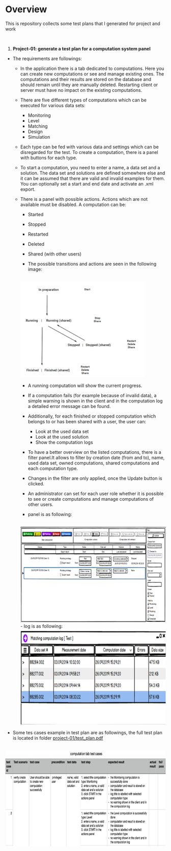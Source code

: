 # Overview

This is repository collects some test plans that I generated for project and work

<br/>

1. **Project-01: generate a test plan for a computation system panel**
- The requirements are followings:
    - In the application there is a tab dedicated to computations. Here you can create new computations or see and manage existing ones. The computations and their results are stored on the database and should remain until they are manually deleted. Restarting client or server must have no impact on the existing computations.
    - There are five different types of computations which can be executed for various data sets:
        - Monitoring
        - Level
        - Matching
        - Design
        - Simulation
    - Each type can be fed with various data and settings which can be disregarded for the test. To create a computation, there is a panel with buttons for each type.
    - To start a computation, you need to enter a name, a data set and a solution. The data set and solutions are defined somewhere else and it can be assumed that there are valid and invalid examples for them. You can optionally set a start and end date and activate an .xml export.
    - There is a panel with possible actions. Actions which are not available must be disabled. A computation can be:
        - Started
        - Stopped
        - Restarted
        - Deleted
        - Shared (with other users)
        
        - The possible transitions and actions are seen in the following image: 
        <br/>
        <img src="./project-01/img/computation_status.png" height="300px">

        <br/>

        - A running computation will show the current progress.

        - If a computation fails (for example because of invalid data), a simple warning is shown in the client and in the computation log a detailed error message can be found.
        - Additionally, for each finished or stopped computation which belongs to or has been shared with a user, the user can:
            - Look at the used data set
            - Look at the used solution
            - Show the computation logs
        - To have a better overview on the listed computations, there is a filter panel.It allows to filter by creation date (from and to), name, used data set, owned computations, shared computations and each computation type.
        - Changes in the filter are only applied, once the Update button is clicked.
        - An administrator can set for each user role whether it is possible to see or create computations and manage computations of other users.
        - panel is as following:
        <br/>
        <img src="./project-01/img/panel.png" height="300px">
        <br/>
        - log is as following:
        <br/>
        <img src="./project-01/img/log.png" height="300px">

- Some tes cases example in test plan are as followings, the full test plan is located in folder [project-01/test_plan.pdf](https://github.com/quereinsteigerin/myTestplanCollection/blob/main/project-01/img/test_plan.pdf)
<br/>
<img src="./project-01/img/test_plan_example.png" height="300px">







